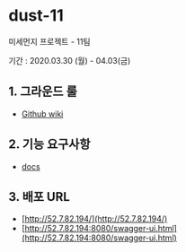 # dust-11
미세먼지 프로젝트 - 11팀

기간 : 2020.03.30 (월) - 04.03(금)



## 1. 그라운드 룰 

- [Github wiki](https://github.com/codesquad-member-2020/dust-11/wiki/%EA%B7%B8%EB%9D%BC%EC%9A%B4%EB%93%9C-%EB%A3%B0)



## 2. 기능 요구사항
- [docs](https://docs.google.com/spreadsheets/d/168YRmf5Rlqauoq1glVY_LYsdJG3h6i62ITeNsuFZXk4/edit?usp=sharing)



## 3. 배포 URL

- [http://52.7.82.194/](http://52.7.82.194/)
- [http://52.7.82.194:8080/swagger-ui.html](http://52.7.82.194:8080/swagger-ui.html)

